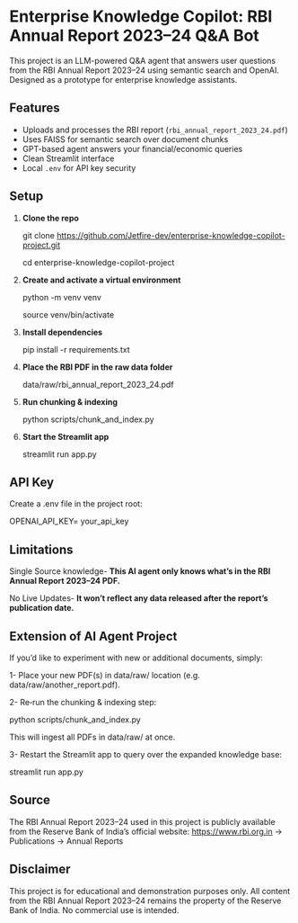 # Enterprise Knowledge Copilot: RBI Annual Report 2023–24 Q&A Bot

This project is an LLM-powered Q&A agent that answers user questions from the RBI Annual Report 2023–24 using semantic search and OpenAI. Designed as a prototype for enterprise knowledge assistants.

## Features

- Uploads and processes the RBI report (`rbi_annual_report_2023_24.pdf`)
- Uses FAISS for semantic search over document chunks
- GPT-based agent answers your financial/economic queries
- Clean Streamlit interface
- Local `.env` for API key security

## Setup

1. **Clone the repo**

   git clone https://github.com/Jetfire-dev/enterprise-knowledge-copilot-project.git
   
   cd enterprise-knowledge-copilot-project

3. **Create and activate a virtual environment**

   python -m venv venv
   
   source venv/bin/activate

5. **Install dependencies**

   pip install -r requirements.txt

6. **Place the RBI PDF in the raw data folder**

   data/raw/rbi_annual_report_2023_24.pdf

7. **Run chunking & indexing**

   python scripts/chunk_and_index.py

8. **Start the Streamlit app**

   streamlit run app.py

## API Key

Create a .env file in the project root:

   OPENAI_API_KEY= your_api_key

## Limitations

Single Source knowledge-
**This AI agent only knows what’s in the RBI Annual Report 2023–24 PDF.**

No Live Updates- 
**It won’t reflect any data released after the report’s publication date.**


## Extension of AI Agent Project 

If you’d like to experiment with new or additional documents, simply:

1- Place your new PDF(s) in data/raw/ location (e.g. data/raw/another_report.pdf).

2- Re‑run the chunking & indexing step:

   python scripts/chunk_and_index.py

   This will ingest all PDFs in data/raw/ at once.

3- Restart the Streamlit app to query over the expanded knowledge base:

   streamlit run app.py


## Source

The RBI Annual Report 2023–24 used in this project is publicly available from the Reserve Bank of India’s official website:
https://www.rbi.org.in → Publications → Annual Reports


## Disclaimer
This project is for educational and demonstration purposes only. All content from the RBI Annual Report 2023–24 remains the property of the Reserve Bank of India. No commercial use is intended.
